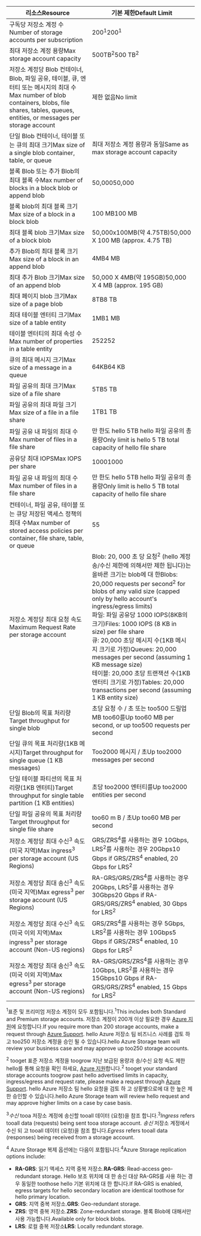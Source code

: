 | <span data-ttu-id="02c37-101">리소스</span><span class="sxs-lookup"><span data-stu-id="02c37-101">Resource</span></span> | <span data-ttu-id="02c37-102">기본 제한</span><span class="sxs-lookup"><span data-stu-id="02c37-102">Default Limit</span></span> |
| --- | --- |
| <span data-ttu-id="02c37-103">구독당 저장소 계정 수</span><span class="sxs-lookup"><span data-stu-id="02c37-103">Number of storage accounts per subscription</span></span> |<span data-ttu-id="02c37-104">200<sup>1</sup></span><span class="sxs-lookup"><span data-stu-id="02c37-104">200<sup>1</sup></span></span> |
| <span data-ttu-id="02c37-105">최대 저장소 계정 용량</span><span class="sxs-lookup"><span data-stu-id="02c37-105">Max storage account capacity</span></span> |<span data-ttu-id="02c37-106">500TB<sup>2</sup></span><span class="sxs-lookup"><span data-stu-id="02c37-106">500 TB<sup>2</sup></span></span> |
| <span data-ttu-id="02c37-107">저장소 계정당 Blob 컨테이너, Blob, 파일 공유, 테이블, 큐, 엔터티 또는 메시지의 최대 수</span><span class="sxs-lookup"><span data-stu-id="02c37-107">Max number of blob containers, blobs, file shares, tables, queues, entities, or messages per storage account</span></span> |<span data-ttu-id="02c37-108">제한 없음</span><span class="sxs-lookup"><span data-stu-id="02c37-108">No limit</span></span> |
| <span data-ttu-id="02c37-109">단일 Blob 컨테이너, 테이블 또는 큐의 최대 크기</span><span class="sxs-lookup"><span data-stu-id="02c37-109">Max size of a single blob container, table, or queue</span></span> |<span data-ttu-id="02c37-110">최대 저장소 계정 용량과 동일</span><span class="sxs-lookup"><span data-stu-id="02c37-110">Same as max storage account capacity</span></span> |
| <span data-ttu-id="02c37-111">블록 Blob 또는 추가 Blob의 최대 블록 수</span><span class="sxs-lookup"><span data-stu-id="02c37-111">Max number of blocks in a block blob or append blob</span></span> |<span data-ttu-id="02c37-112">50,000</span><span class="sxs-lookup"><span data-stu-id="02c37-112">50,000</span></span> |
| <span data-ttu-id="02c37-113">블록 blob의 최대 블록 크기</span><span class="sxs-lookup"><span data-stu-id="02c37-113">Max size of a block in a block blob</span></span> |<span data-ttu-id="02c37-114">100 MB</span><span class="sxs-lookup"><span data-stu-id="02c37-114">100 MB</span></span> |
| <span data-ttu-id="02c37-115">최대 블록 blob 크기</span><span class="sxs-lookup"><span data-stu-id="02c37-115">Max size of a block blob</span></span> |<span data-ttu-id="02c37-116">50,000x100MB(약 4.75TB)</span><span class="sxs-lookup"><span data-stu-id="02c37-116">50,000 X 100 MB (approx. 4.75 TB)</span></span> |
| <span data-ttu-id="02c37-117">추가 Blob의 최대 블록 크기</span><span class="sxs-lookup"><span data-stu-id="02c37-117">Max size of a block in an append blob</span></span> |<span data-ttu-id="02c37-118">4MB</span><span class="sxs-lookup"><span data-stu-id="02c37-118">4 MB</span></span> |
| <span data-ttu-id="02c37-119">최대 추가 Blob 크기</span><span class="sxs-lookup"><span data-stu-id="02c37-119">Max size of an append blob</span></span> |<span data-ttu-id="02c37-120">50,000 X 4MB(약 195GB)</span><span class="sxs-lookup"><span data-stu-id="02c37-120">50,000 X 4 MB (approx. 195 GB)</span></span> |
| <span data-ttu-id="02c37-121">최대 페이지 blob 크기</span><span class="sxs-lookup"><span data-stu-id="02c37-121">Max size of a page blob</span></span> |<span data-ttu-id="02c37-122">8TB</span><span class="sxs-lookup"><span data-stu-id="02c37-122">8 TB</span></span> |
| <span data-ttu-id="02c37-123">최대 테이블 엔터티 크기</span><span class="sxs-lookup"><span data-stu-id="02c37-123">Max size of a table entity</span></span> |<span data-ttu-id="02c37-124">1MB</span><span class="sxs-lookup"><span data-stu-id="02c37-124">1 MB</span></span> |
| <span data-ttu-id="02c37-125">테이블 엔터티의 최대 속성 수</span><span class="sxs-lookup"><span data-stu-id="02c37-125">Max number of properties in a table entity</span></span> |<span data-ttu-id="02c37-126">252</span><span class="sxs-lookup"><span data-stu-id="02c37-126">252</span></span> |
| <span data-ttu-id="02c37-127">큐의 최대 메시지 크기</span><span class="sxs-lookup"><span data-stu-id="02c37-127">Max size of a message in a queue</span></span> |<span data-ttu-id="02c37-128">64KB</span><span class="sxs-lookup"><span data-stu-id="02c37-128">64 KB</span></span> |
| <span data-ttu-id="02c37-129">파일 공유의 최대 크기</span><span class="sxs-lookup"><span data-stu-id="02c37-129">Max size of a file share</span></span> |<span data-ttu-id="02c37-130">5TB</span><span class="sxs-lookup"><span data-stu-id="02c37-130">5 TB</span></span> |
| <span data-ttu-id="02c37-131">파일 공유의 최대 파일 크기</span><span class="sxs-lookup"><span data-stu-id="02c37-131">Max size of a file in a file share</span></span> |<span data-ttu-id="02c37-132">1TB</span><span class="sxs-lookup"><span data-stu-id="02c37-132">1 TB</span></span> |
| <span data-ttu-id="02c37-133">파일 공유 내 파일의 최대 수</span><span class="sxs-lookup"><span data-stu-id="02c37-133">Max number of files in a file share</span></span> |<span data-ttu-id="02c37-134">만 한도 hello 5TB hello 파일 공유의 총 용량</span><span class="sxs-lookup"><span data-stu-id="02c37-134">Only limit is hello 5 TB total capacity of hello file share</span></span> |
| <span data-ttu-id="02c37-135">공유당 최대 IOPS</span><span class="sxs-lookup"><span data-stu-id="02c37-135">Max IOPS per share</span></span> |<span data-ttu-id="02c37-136">1000</span><span class="sxs-lookup"><span data-stu-id="02c37-136">1000</span></span> |
| <span data-ttu-id="02c37-137">파일 공유 내 파일의 최대 수</span><span class="sxs-lookup"><span data-stu-id="02c37-137">Max number of files in a file share</span></span> |<span data-ttu-id="02c37-138">만 한도 hello 5TB hello 파일 공유의 총 용량</span><span class="sxs-lookup"><span data-stu-id="02c37-138">Only limit is hello 5 TB total capacity of hello file share</span></span> |
| <span data-ttu-id="02c37-139">컨테이너, 파일 공유, 테이블 또는 큐당 저장된 액세스 정책의 최대 수</span><span class="sxs-lookup"><span data-stu-id="02c37-139">Max number of stored access policies per container, file share, table, or queue</span></span> |<span data-ttu-id="02c37-140">5</span><span class="sxs-lookup"><span data-stu-id="02c37-140">5</span></span> |
| <span data-ttu-id="02c37-141">저장소 계정당 최대 요청 속도</span><span class="sxs-lookup"><span data-stu-id="02c37-141">Maximum Request Rate per storage account</span></span> |<span data-ttu-id="02c37-142">Blob: 20, 000 초 당 요청<sup>2</sup> (hello 계정 송/수신 제한에 의해서만 제한 됩니다)는 올바른 크기는 blob에 대 한</span><span class="sxs-lookup"><span data-stu-id="02c37-142">Blobs: 20,000 requests per second<sup>2</sup> for blobs of any valid size (capped only by hello account's ingress/egress limits)</span></span> <br /><span data-ttu-id="02c37-143">파일: 파일 공유당 1000 IOPS(8KB의 크기)</span><span class="sxs-lookup"><span data-stu-id="02c37-143">Files: 1000 IOPS (8 KB in size) per file share</span></span> <br /><span data-ttu-id="02c37-144">큐: 20,000 초당 메시지 수(1KB 메시지 크기로 가정)</span><span class="sxs-lookup"><span data-stu-id="02c37-144">Queues: 20,000 messages per second (assuming 1 KB message size)</span></span><br /><span data-ttu-id="02c37-145">테이블: 20,000 초당 트랜잭션 수(1KB 엔터티 크기로 가정)</span><span class="sxs-lookup"><span data-stu-id="02c37-145">Tables: 20,000 transactions per second (assuming 1 KB entity size)</span></span> |
| <span data-ttu-id="02c37-146">단일 Blob의 목표 처리량</span><span class="sxs-lookup"><span data-stu-id="02c37-146">Target throughput for single blob</span></span> |<span data-ttu-id="02c37-147">초당 요청 수 / 초 또는 too500 드릴업 MB too60를</span><span class="sxs-lookup"><span data-stu-id="02c37-147">Up too60 MB per second, or up too500 requests per second</span></span> |
| <span data-ttu-id="02c37-148">단일 큐의 목표 처리량(1KB 메시지)</span><span class="sxs-lookup"><span data-stu-id="02c37-148">Target throughput for single queue (1 KB messages)</span></span> |<span data-ttu-id="02c37-149">Too2000 메시지 / 초</span><span class="sxs-lookup"><span data-stu-id="02c37-149">Up too2000 messages per second</span></span> |
| <span data-ttu-id="02c37-150">단일 테이블 파티션의 목표 처리량(1KB 엔터티)</span><span class="sxs-lookup"><span data-stu-id="02c37-150">Target throughput for single table partition (1 KB entities)</span></span> |<span data-ttu-id="02c37-151">초당 too2000 엔터티를</span><span class="sxs-lookup"><span data-stu-id="02c37-151">Up too2000 entities per second</span></span> |
| <span data-ttu-id="02c37-152">단일 파일 공유의 목표 처리량 </span><span class="sxs-lookup"><span data-stu-id="02c37-152">Target throughput for single file share</span></span> |<span data-ttu-id="02c37-153">too60 m B / 초</span><span class="sxs-lookup"><span data-stu-id="02c37-153">Up too60 MB per second</span></span> |
| <span data-ttu-id="02c37-154">저장소 계정당 최대 수신<sup>3</sup> 속도(미국 지역)</span><span class="sxs-lookup"><span data-stu-id="02c37-154">Max ingress<sup>3</sup> per storage account (US Regions)</span></span> |<span data-ttu-id="02c37-155">GRS/ZRS<sup>4</sup>를 사용하는 경우 10Gbps, LRS<sup>2</sup>를 사용하는 경우 20Gbps</span><span class="sxs-lookup"><span data-stu-id="02c37-155">10 Gbps if GRS/ZRS<sup>4</sup> enabled, 20 Gbps for LRS<sup>2</sup></span></span> |
| <span data-ttu-id="02c37-156">저장소 계정당 최대 송신<sup>3</sup> 속도(미국 지역)</span><span class="sxs-lookup"><span data-stu-id="02c37-156">Max egress<sup>3</sup> per storage account (US Regions)</span></span> |<span data-ttu-id="02c37-157">RA-GRS/GRS/ZRS<sup>4</sup>를 사용하는 경우 20Gbps, LRS<sup>2</sup>를 사용하는 경우 30Gbps</span><span class="sxs-lookup"><span data-stu-id="02c37-157">20 Gbps if RA-GRS/GRS/ZRS<sup>4</sup> enabled, 30 Gbps for LRS<sup>2</sup></span></span> |
| <span data-ttu-id="02c37-158">저장소 계정당 최대 수신<sup>3</sup> 속도(미국 이외 지역)</span><span class="sxs-lookup"><span data-stu-id="02c37-158">Max ingress<sup>3</sup> per storage account (Non-US regions)</span></span> |<span data-ttu-id="02c37-159">GRS/ZRS<sup>4</sup>를 사용하는 경우 5Gbps, LRS<sup>2</sup>를 사용하는 경우 10Gbps</span><span class="sxs-lookup"><span data-stu-id="02c37-159">5 Gbps if GRS/ZRS<sup>4</sup> enabled, 10 Gbps for LRS<sup>2</sup></span></span> |
| <span data-ttu-id="02c37-160">저장소 계정당 최대 송신<sup>3</sup> 속도(미국 이외 지역)</span><span class="sxs-lookup"><span data-stu-id="02c37-160">Max egress<sup>3</sup> per storage account (Non-US regions)</span></span> |<span data-ttu-id="02c37-161">RA-GRS/GRS/ZRS<sup>4</sup>를 사용하는 경우 10Gbps, LRS<sup>2</sup>를 사용하는 경우 15Gbps</span><span class="sxs-lookup"><span data-stu-id="02c37-161">10 Gbps if RA-GRS/GRS/ZRS<sup>4</sup> enabled, 15 Gbps for LRS<sup>2</sup></span></span> |

<span data-ttu-id="02c37-162"><sup>1</sup>표준 및 프리미엄 저장소 계정이 모두 포함됩니다.</span><span class="sxs-lookup"><span data-stu-id="02c37-162"><sup>1</sup>This includes both Standard and Premium storage accounts.</span></span> <span data-ttu-id="02c37-163">저장소 계정이 200개 이상 필요한 경우 [Azure 지원](https://azure.microsoft.com/support/faq/)에 요청합니다.</span><span class="sxs-lookup"><span data-stu-id="02c37-163">If you require more than 200 storage accounts, make a request through [Azure Support](https://azure.microsoft.com/support/faq/).</span></span> <span data-ttu-id="02c37-164">hello Azure 저장소 팀 비즈니스 사례를 검토 하 고 too250 저장소 계정을 승인 될 수 있습니다.</span><span class="sxs-lookup"><span data-stu-id="02c37-164">hello Azure Storage team will review your business case and may approve up too250 storage accounts.</span></span> 

<span data-ttu-id="02c37-165"><sup>2</sup> tooget 표준 저장소 계정을 toogrow 지난 보급된 용량과 송/수신 요청 속도 제한 hello를 통해 요청을 확인 하세요, [Azure 지원](https://azure.microsoft.com/support/faq/)합니다.</span><span class="sxs-lookup"><span data-stu-id="02c37-165"><sup>2</sup> tooget your standard storage accounts toogrow past hello advertised limits in capacity, ingress/egress and request rate, please make a request through [Azure Support](https://azure.microsoft.com/support/faq/).</span></span> <span data-ttu-id="02c37-166">hello Azure 저장소 팀 hello 요청을 검토 하 고 상황별으로에 대 한 높은 제한 승인할 수 있습니다.</span><span class="sxs-lookup"><span data-stu-id="02c37-166">hello Azure Storage team will review hello request and may approve higher limits on a case by case basis.</span></span>

<span data-ttu-id="02c37-167"><sup>3</sup>*수신* tooa 저장소 계정에 송신할 tooall 데이터 (요청)을 참조 합니다.</span><span class="sxs-lookup"><span data-stu-id="02c37-167"><sup>3</sup>*Ingress* refers tooall data (requests) being sent tooa storage account.</span></span> <span data-ttu-id="02c37-168">*송신* 저장소 계정에서 수신 되 고 tooall 데이터 (요청)을 참조 합니다.</span><span class="sxs-lookup"><span data-stu-id="02c37-168">*Egress* refers tooall data (responses) being received from a storage account.</span></span>  

<span data-ttu-id="02c37-169"><sup>4</sup> Azure Storage 복제 옵션에는 다음이 포함됩니다.</span><span class="sxs-lookup"><span data-stu-id="02c37-169"><sup>4</sup>Azure Storage replication options include:</span></span>
* <span data-ttu-id="02c37-170">**RA-GRS**: 읽기 액세스 지역 중복 저장소.</span><span class="sxs-lookup"><span data-stu-id="02c37-170">**RA-GRS**: Read-access geo-redundant storage.</span></span> <span data-ttu-id="02c37-171">Hello 보조 위치에 대 한 송신 대상 RA-GRS를 사용 하는 경우 동일한 toothose hello 기본 위치에 대 한 합니다.</span><span class="sxs-lookup"><span data-stu-id="02c37-171">If RA-GRS is enabled, egress targets for hello secondary location are identical toothose for hello primary location.</span></span>
* <span data-ttu-id="02c37-172">**GRS**: 지역 중복 저장소.</span><span class="sxs-lookup"><span data-stu-id="02c37-172">**GRS**:  Geo-redundant storage.</span></span> 
* <span data-ttu-id="02c37-173">**ZRS**: 영역 중복 저장소.</span><span class="sxs-lookup"><span data-stu-id="02c37-173">**ZRS**: Zone-redundant storage.</span></span> <span data-ttu-id="02c37-174">블록 Blob에 대해서만 사용 가능합니다.</span><span class="sxs-lookup"><span data-stu-id="02c37-174">Available only for block blobs.</span></span> 
* <span data-ttu-id="02c37-175">**LRS**: 로컬 중복 저장소</span><span class="sxs-lookup"><span data-stu-id="02c37-175">**LRS**: Locally redundant storage.</span></span> 


